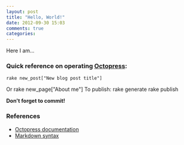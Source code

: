 ```yaml
---
layout: post
title: "Hello, World!"
date: 2012-09-30 15:03
comments: true
categories: 
---
```


Here I am...

### Quick reference on operating [Octopress](http://octopress.org):
	rake new_post["New blog post title"]
Or
	rake new_page["About me"]
To publish:
	rake generate
	rake publish

**Don't forget to commit!**

### References
- [Octopress documentation](http://octopress.org/docs/)
- [Markdown syntax](http://daringfireball.net/projects/markdown/syntax)